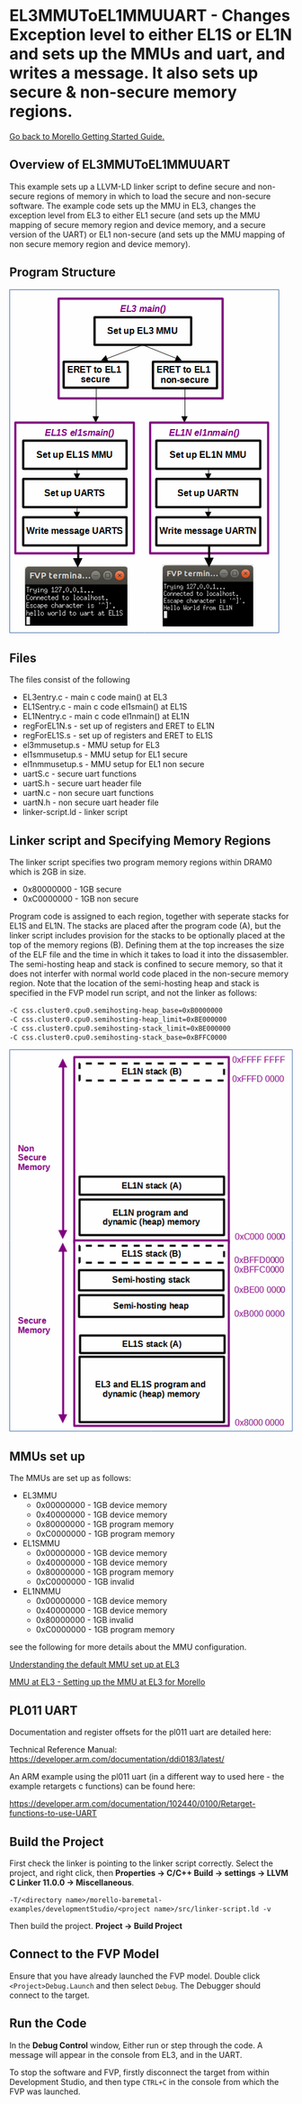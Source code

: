 # EL3MMUToEL1MMUUART - Changes Exception level to either EL1S or EL1N and sets up the MMUs and uart, and writes a message. It also sets up secure & non-secure memory regions.

 [Go back to Morello Getting Started Guide.](./../../../../morello-getting-started.md)

## Overview of EL3MMUToEL1MMUUART

This example sets up a LLVM-LD linker script to define secure and non-secure regions of memory in which to load the secure and non-secure software. The example code sets up the MMU in EL3, changes the exception level from EL3 to either EL1 secure (and sets up the MMU mapping of secure memory region and device memory, and a secure version of the UART) or EL1 non-secure (and sets up the MMU mapping of non secure memory region and device memory).

## Program Structure

![Program structure](./EL3MMUEL1MMUUART.gif)


## Files

The files consist of the following

* EL3entry.c - main c code main() at EL3
* EL1Sentry.c - main c code el1smain() at EL1S
* EL1Nentry.c - main c code el1nmain() at EL1N
* regForEL1N.s - set up of registers and ERET to EL1N
* regForEL1S.s - set up of registers and ERET to EL1S
* el3mmusetup.s - MMU setup for EL3
* el1smmusetup.s - MMU setup for EL1 secure
* el1nmmusetup.s - MMU setup for EL1 non secure
* uartS.c - secure uart functions
* uartS.h - secure uart header file
* uartN.c - non secure uart functions
* uartN.h - non secure uart header file
* linker-script.ld - linker script

## Linker script and Specifying Memory Regions

The linker script specifies two program memory regions within DRAM0 which is 2GB in size.
*  0x80000000 - 1GB secure
*  0xC0000000 - 1GB non secure

Program code is assigned to each region, together with seperate stacks for EL1S and EL1N. The stacks are placed after the program code (A), but the linker script includes provision for the stacks to be optionally placed at the top of the memory regions (B). Defining them at the top increases the size of the ELF file and the time in which it takes to load it into the dissasembler. The semi-hosting heap and stack is confined to secure memory, so that it does not interfer with normal world code placed in the non-secure memory region. Note that the location of the semi-hosting heap and stack is specified in the FVP model run script, and not the linker as follows:

```
-C css.cluster0.cpu0.semihosting-heap_base=0xB0000000
-C css.cluster0.cpu0.semihosting-heap_limit=0xBE000000
-C css.cluster0.cpu0.semihosting-stack_limit=0xBE000000
-C css.cluster0.cpu0.semihosting-stack_base=0xBFFC0000
```

![Memory sections](./memorysections.gif)

## MMUs set up

The MMUs are set up as follows:
* EL3MMU
    *  0x00000000 - 1GB device memory
    *  0x40000000 - 1GB device memory
    *  0x80000000 - 1GB program memory
    *  0xC0000000 - 1GB program memory
* EL1SMMU
    *  0x00000000 - 1GB device memory
    *  0x40000000 - 1GB device memory
    *  0x80000000 - 1GB program memory
    *  0xC0000000 - 1GB invalid
* EL1NMMU
    *  0x00000000 - 1GB device memory
    *  0x40000000 - 1GB device memory
    *  0x80000000 - 1GB invalid
    *  0xC0000000 - 1GB program memory

see the following for more details about the MMU configuration.

[Understanding the default MMU set up at EL3](./../../DefaultSetup/MMU/MMU.md)

[MMU at EL3 - Setting up the MMU at EL3 for Morello](./../MMUEL3/MMUEL3.md)

## PL011 UART

Documentation and register offsets for the pl011 uart are detailed here:

Technical Reference Manual: https://developer.arm.com/documentation/ddi0183/latest/ 

An ARM example using the pl011 uart (in a different way to used here - the example retargets c functions) can be found here:

https://developer.arm.com/documentation/102440/0100/Retarget-functions-to-use-UART

## Build the Project
First check the linker is pointing to the linker script correctly. Select the project, and right click, then **Properties -> C/C++ Build -> settings -> LLVM C Linker 11.0.0 -> Miscellaneous**.

```
-T/<directory name>/morello-baremetal-examples/developmentStudio/<project name>/src/linker-script.ld -v
```
Then build the project. **Project -> Build Project**

## Connect to the FVP Model
Ensure that you have already launched the FVP model. Double click `<Project>Debug.Launch` and then select `Debug`. The Debugger should connect to the target. 

## Run the Code
In the **Debug Control** window, Either run or step through the code. A message will appear in the console from EL3, and in the UART.

To stop the software and FVP, firstly disconnect the target from within Development Studio, and then type `CTRL+C` in the console from which the FVP was launched.